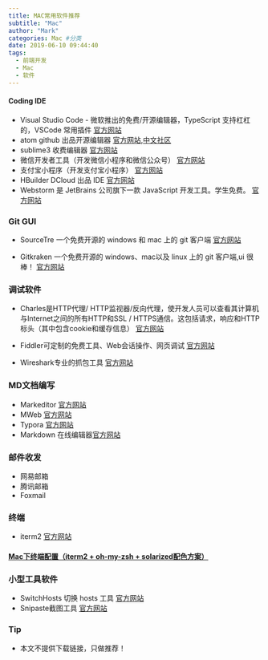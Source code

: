 ```yaml
---
title: MAC常用软件推荐
subtitle: "Mac"
author: "Mark"
categories: Mac #分类
date: 2019-06-10 09:44:40
tags:
  - 前端开发
  - Mac
  - 软件
---
```


#### Coding IDE

- Visual Studio Code - 微软推出的免费/开源编辑器，TypeScript 支持杠杠的，VSCode 常用插件 [官方网站](https://code.visualstudio.com/)
- atom github 出品开源编辑器 [官方网站](https://atom.io/),[中文社区](https://atom-china.org/)
- sublime3 收费编辑器 [官方网站](https://www.sublimetext.com/)
- 微信开发者工具（开发微信小程序和微信公众号） [官方网站](https://developers.weixin.qq.com/miniprogram/dev/devtools/download.html)
- 支付宝小程序（开发支付宝小程序） [官方网站](https://opendocs.alipay.com/mini/ide/download)
- HBuilder DCloud 出品 IDE [官方网站](https://dcloud.io/)
- Webstorm 是 JetBrains 公司旗下一款 JavaScript 开发工具。学生免费。 [官方网站](https://www.jetbrains.com/webstorm/)

### Git GUI

- SourceTre 一个免费开源的 windows 和 mac 上的 git 客户端 [官方网站](https://www.sourcetreeapp.com/)

- Gitkraken 一个免费开源的 windows、mac以及 linux 上的 git 客户端,ui 很棒！ [官方网站](https://www.gitkraken.com/)

### 调试软件

- Charles是HTTP代理/ HTTP监视器/反向代理，使开发人员可以查看其计算机与Internet之间的所有HTTP和SSL / HTTPS通信。这包括请求，响应和HTTP标头（其中包含cookie和缓存信息） [官方网站](https://www.charlesproxy.com/)

- Fiddler可定制的免费工具、Web会话操作、网页调试 [官方网站](https://www.telerik.com/fiddler)

- Wireshark专业的抓包工具 [官方网站](https://www.wireshark.org/)

### MD文档编写

- Markeditor [官方网站](https://www.markeditor.com/)
- MWeb [官方网站](https://zh.mweb.im/)
- Typora [官方网站](https://typora.io/)
- Markdown 在线编辑器[官方网站](https://pandao.github.io/editor.md/)

### 邮件收发

- 网易邮箱
- 腾讯邮箱
- Foxmail

### 终端

- iterm2 [官方网站](https://www.iterm2.com/downloads.html)

#### [Mac下终端配置（iterm2 + oh-my-zsh + solarized配色方案）](https://www.cnblogs.com/weixuqin/p/7029177.html)

### 小型工具软件

- SwitchHosts 切换 hosts 工具 [官方网站](https://oldj.github.io/SwitchHosts/)
- Snipaste截图工具 [官方网站](https://zh.snipaste.com/)

### Tip

- 本文不提供下载链接，只做推荐！
